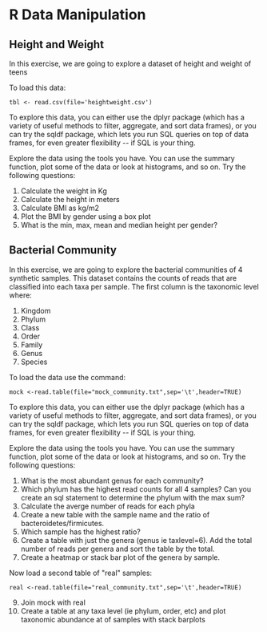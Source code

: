 # R Data Manipulation

## Height and Weight

In this exercise, we are going to explore a dataset of height and weight of teens

To load this data:
```
tbl <- read.csv(file='heightweight.csv')
```

To explore this data, you can either use the dplyr package (which has a variety of useful methods to filter, aggregate, and sort data frames), or you can try the sqldf package, which lets you run SQL queries on top of data frames, for even greater flexibility -- if SQL is your thing.

Explore the data using the tools you have. You can use the summary function, plot some of the data or look at histograms, and so on.  Try the following questions:

1. Calculate the weight in Kg
2. Calculate the  height in meters
3. Calculate BMI as kg/m2
4. Plot the BMI by gender using a box plot
5. What is the min, max, mean and median height per gender?

## Bacterial Community

In this exercise, we are going to explore the bacterial communities of 4 synthetic samples.  This dataset contains the counts of reads that are classified into each taxa per sample.  The first column is the taxonomic level where:

1. Kingdom
2. Phylum
3. Class
4. Order
5. Family
6. Genus
7. Species

To load the data use the command:
```
mock <-read.table(file="mock_community.txt",sep='\t',header=TRUE)
```

To explore this data, you can either use the dplyr package (which has a variety of useful methods to filter, aggregate, and sort data frames), or you can try the sqldf package, which lets you run SQL queries on top of data frames, for even greater flexibility -- if SQL is your thing.

Explore the data using the tools you have. You can use the summary function, plot some of the data or look at histograms, and so on.  Try the following questions:

1. What is the most abundant genus for each community?
2. Which phylum has the highest read counts for all 4 samples?  Can you create an sql statement to determine the phylum with the max sum?
4. Calculate the averge number of reads for each phyla
5. Create a new table with the sample name and the ratio of bacteroidetes/firmicutes.
6. Which sample has the highest ratio?
7. Create a table with just the genera (genus ie taxlevel=6).  Add the total number of reads per genera and sort the table by the total.
8. Create a heatmap or stack bar plot of the genera by sample.


Now load a second table of "real" samples:
```
real <-read.table(file="real_community.txt",sep='\t',header=TRUE)
```

9. Join mock with real
10. Create a table at any taxa level (ie phylum, order, etc) and plot taxonomic abundance at of samples with stack barplots




